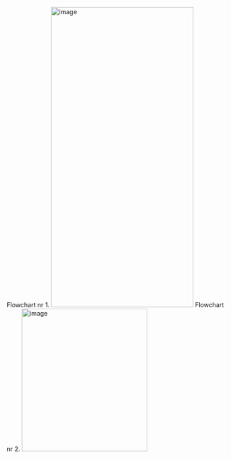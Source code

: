 Flowchart nr 1. <img width="321" height="677" alt="image" src="https://github.com/user-attachments/assets/4e9a6323-87f8-48f6-8223-578620de063c" />
Flowchart nr 2. <img width="283" height="322" alt="image" src="https://github.com/user-attachments/assets/cb2e15f4-a5d4-4aa4-9fda-9542f42d82f2" />
